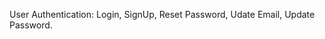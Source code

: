 User Authentication:      Login,
      SignUp,
      Reset Password,
      Udate Email,
      Update Password.
